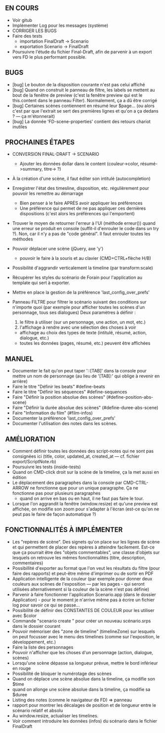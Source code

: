 ## EN COURS

* Voir gitub
* Implémenter Log pour les messages (système)
* CORRIGER LES BUGS
* Faire des tests
  - importation FinalDraft -> Scenario
  - exportation Scenario -> FinalDraft
* Poursuivre l'étude du fichier Final-Draft, afin de parvenir à un export vers FD le plus performant possible.

## BUGS

* [bug] Le bouton de la disposition courante n'est pas celui affiché
* [bug] Quand on construit le panneau de filtre, les labels se mettent au bout de la fenêtre de preview (c'est la fenêtre preview qui est le this.content dans le panneau Filter). Normalement, ça a dû être corrigé
* [bug] Certaines scènes contiennent en résumé leur $page… (ou alors c'est par que l'extrait se sert des premières lignes et qu'on a ça dedans ? — ça m'étonnerait)
* [bug] La donnée 'FD-scene-properties' contient des retours chariot inutiles

## PROCHAINES ÉTAPES 

* CONVERSION FINAL-DRAFT -> SCENARIO
  - Ajouter les données dollar dans le content (couleur->color, résumé->summary, titre-> ?)

* À la création d'une scène, il faut éditer son intitulé (autocompletion)
* Enregistrer l'état des timesline, disposition, etc. régulièrement pour pouvoir les remettre au démarrage
  - Bien penser à le faire APRÈS avoir appliquer les préférences
  - Une préférence qui permet de ne pas appliquer ces dernières dispositions (c'est alors les préférences qui l'emportent)
* Trouver le moyen de retourner l'erreur à l'UI (méthode erreur()) quand une erreur se produit en console (suffit-il d'enrouler le code dans un try ?). Non, car il n'y a pas de "code général". Il faut enrouler toutes les méthodes
* Pouvoir déplacer une scène (jQuery, axe 'y')
  - pouvoir le faire à la souris et au clavier (CMD+CTRL+flèche H/B)
* Possibilité d'aggrandir verticalement la timeline (par transform:scale)
* Récupérer les styles du scénario de Forain pour l'application au template qui sert à exporter.
* Mettre en place la gestion de la préférence 'last_config_over_prefs'
* Panneau FILTRE pour filtrer le scénario suivant des conditions sur n'importe quoi (par exemple pour afficher toutes les scènes d'un personnage, tous ses dialogues)
  Deux paramètres à définir :
  1. le filtre à utiliser (sur un personnage, une action, un mot, etc.)
  2. l'affichage à rendre avec une sélection des choses à voir
    - affichage au choix des types de texte (intitulé, résumé, action, dialogue, etc.)
    - toutes les données (pages, résumé, etc.) peuvent être affichées

## MANUEL

* Documenter le fait qu'on peut taper '::[TAB]' dans la console pour mettre un nom de personnage (au lieu de '[TAB]:' qui oblige à revenir en arrière)
* Faire le titre "Définir les beats" #define-beats
* Faire le titre "Définir les séquences" #define-sequences
* Faire "Définir la position absolue des scènes" (#define-position-abs-scene)
* Faire "Définir la durée absolue des scènes" (#define-duree-abs-scene)
* Faire "Information du film" (#film-infos)
* Documenter la préférence 'last_config_over_prefs'
* Documenter l'utilisation des notes dans les scènes.

## AMÉLIORATION

* Comment définir toutes les données des script-notes qui ne sont pas consignées ici (title, color, updated_at, created_at — cf. fichier export/ScriptNote.rb)
* Poursuivre les tests (inside-tests)
* Quand on CMD-click droit sur la scène de la timeline, ça la met aussi en édition
* Le déplacement des paragraphes dans la console par CMD-CTRL-ARROW ne fonctionne que pour un unique paragraphe. Ça ne fonctionne pas pour plusieurs paragraphes
  - quand on arrive en bas ou en haut, il ne faut pas faire le tour.
* Lorsque l'on aggrandit la fenêtre (window.resize) et qu'une preview est affichée, on modifie son zoom pour s'adapter à l'écran (est-ce qu'on ne peut pas le faire de façon automatique ?)

## FONCTIONNALITÉS À IMPLÉMENTER

* Les "repères de scène". Des signets qu'on place sur les lignes de scène et qui permettent de placer des repères à atteindre facilement. Est-ce que ça pourrait être des "objets commentables", une classe d'objets sur lesquels on retrouve les mêmes fonctionnalités (titre, description, commentaires)
* Possibillité d'exporter au format que l'on veut les résultats du filtre (pour faire des rapports) et peut-être même d'imprimer ou de sortir en PDF
* Application intelligente de la couleur (par exemple pour donner deux couleurs aux scènes de l'exposition — par les pages - qui seront utilisées alternativement si la couleur de la scène n'est pas définie)
* Parvenir à faire fonctionner l'application Scenario.app (dans le dossier Application) - pour le moment je n'arrive même pas à écrire un fichier log pour savoir ce qui se passe…
* Possibilité de définir des CONSTANTES DE COULEUR pour les utiliser avec $color
* Commande "scenario create <nom>" pour créer un nouveau scénario.srps dans le dossier courant
* Pouvoir mémoriser des "zone de timeline" (timelineZone) sur lesquels on peut focusser avec le menu des timelines (comme sur l'exposition, le développement, etc.)
* Faire la liste des personnages
* Pouvoir n'afficher que les choses d'un personnage (action, dialogue, scènes)
* Lorsqu'une scène dépasse sa longueur prévue, mettre le bord inférieur en rouge
* Possibilité de bloquer le numérotage des scènes
* Quand on déplace une scène absolue dans la timeline, ça modifie son $time
* quand on allonge une scène absolue dans la timeline, ça modifie sa $duree
* Listing des notes (comme le navigateur de FD) => panneau
* rapport pour montrer les décalages de position et de longueur entre le scénario relatif et absolu
* Au window.resize, actualiser les timelines.
* Voir comment introduire les données (infos) du scénario dans le fichier FinalDraft
